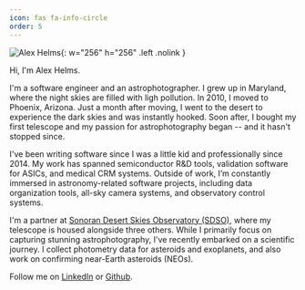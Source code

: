 ```yaml
---
icon: fas fa-info-circle
order: 5
---
```


![Alex Helms](/assets/img/alex-helms-profile-large.png){: w="256" h="256" .left .nolink }

Hi, I'm Alex Helms.

I'm a software engineer and an astrophotographer.
I grew up in Maryland, where the night skies are filled with ligh pollution.
In 2010, I moved to Phoenix, Arizona.
Just a month after moving, I went to the desert to experience the dark skies and was instantly hooked.
Soon after, I bought my first telescope and my passion for astrophotography began -- and it hasn't stopped since.

I've been writing software since I was a little kid and professionally since 2014.
My work has spanned semiconductor R&D tools, validation software for ASICs, and medical CRM systems.
Outside of work, I’m constantly immersed in astronomy-related software projects, including data organization tools, all-sky camera systems, and observatory control systems.

I'm a partner at [Sonoran Desert Skies Observatory (SDSO)](https://sdso.space), where my telescope is housed alongside three others.
While I primarily focus on capturing stunning astrophotography, I've recently embarked on a scientific journey.
I collect photometry data for asteroids and exoplanets, and also work on confirming near-Earth asteroids (NEOs).

Follow me on [LinkedIn](https://www.linkedin.com/in/alex-helms-13b77479) or [Github](https://github.com/alexhelms).
